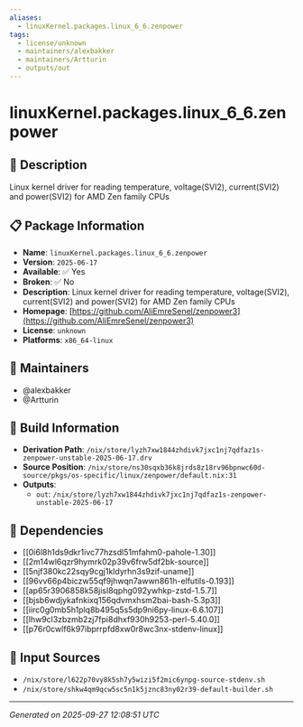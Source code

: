 ```yaml
---
aliases:
  - linuxKernel.packages.linux_6_6.zenpower
tags:
  - license/unknown
  - maintainers/alexbakker
  - maintainers/Artturin
  - outputs/out
---
```


# linuxKernel.packages.linux_6_6.zenpower

## 📝 Description

Linux kernel driver for reading temperature, voltage(SVI2), current(SVI2) and power(SVI2) for AMD Zen family CPUs

## 📋 Package Information

- **Name**: `linuxKernel.packages.linux_6_6.zenpower`
- **Version**: `2025-06-17`
- **Available**: ✅ Yes
- **Broken**: ✅ No
- **Description**: Linux kernel driver for reading temperature, voltage(SVI2), current(SVI2) and power(SVI2) for AMD Zen family CPUs
- **Homepage**: [https://github.com/AliEmreSenel/zenpower3](https://github.com/AliEmreSenel/zenpower3)
- **License**: `unknown`
- **Platforms**: `x86_64-linux`
## 👥 Maintainers

- @alexbakker
- @Artturin


## 🔧 Build Information

- **Derivation Path**: `/nix/store/lyzh7xw1844zhdivk7jxc1nj7qdfaz1s-zenpower-unstable-2025-06-17.drv`
- **Source Position**: `/nix/store/ns30sqxb36k8jrds8z18rv96bpnwc60d-source/pkgs/os-specific/linux/zenpower/default.nix:31`
- **Outputs**:
  - `out`:  `/nix/store/lyzh7xw1844zhdivk7jxc1nj7qdfaz1s-zenpower-unstable-2025-06-17`

## 🔗 Dependencies

- [[0i6l8h1ds9dkr1ivc77hzsdl51mfahm0-pahole-1.30]]
- [[2m14wl6qzr9hymrk02p39v6frw5df2bk-source]]
- [[5njf380kc22sqy9cgj1kldyrhn3s9zif-uname]]
- [[96vv66p4biczw55qf9jhwqn7awwn861h-elfutils-0.193]]
- [[ap65r3906858k58jisl8qphg092ywhkp-zstd-1.5.7]]
- [[bjsb6wdjykafnkixq156qdvmxhsm2bai-bash-5.3p3]]
- [[iirc0g0mb5h1plq8b495q5s5dp9ni6py-linux-6.6.107]]
- [[lhw9cl3zbzmb2zj7fpi8dhxf930h9253-perl-5.40.0]]
- [[p76r0cwlf6k97ibprrpfd8xw0r8wc3nx-stdenv-linux]]

## 📁 Input Sources

- `/nix/store/l622p70vy8k5sh7y5wizi5f2mic6ynpg-source-stdenv.sh`
- `/nix/store/shkw4qm9qcw5sc5n1k5jznc83ny02r39-default-builder.sh`

---
*Generated on 2025-09-27 12:08:51 UTC*
